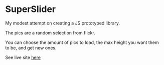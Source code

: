 SuperSlider
====================

My modest attempt on creating a JS prototyped library.

The pics are a random selection from flickr.

You can choose the amount of pics to load, the max height you want them to be, and get new ones.

See live site [here](http://weisk.atspace.eu/superslider)
